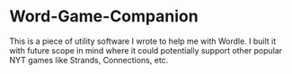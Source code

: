 # Word-Game-Companion
This is a piece of utility software I wrote to help me with Wordle. I built it with future scope in mind where it could potentially support other popular NYT games like Strands, Connections, etc.
